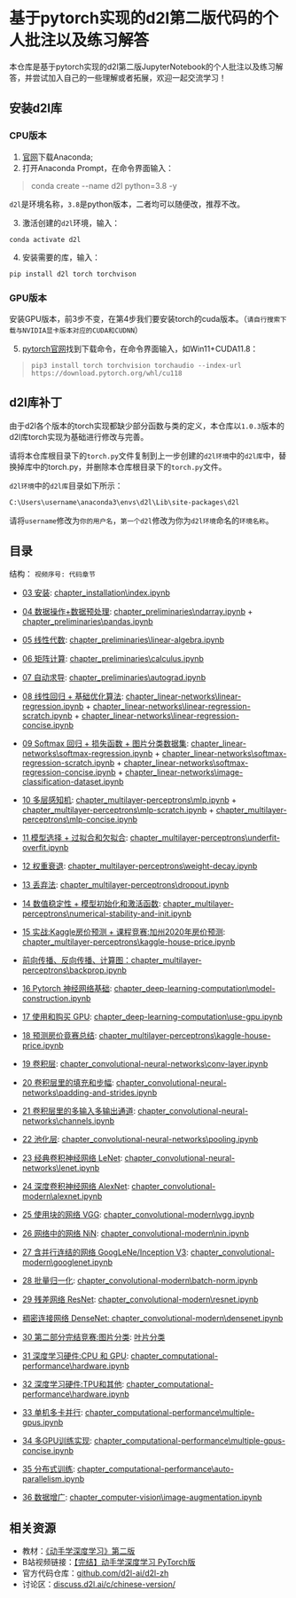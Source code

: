 # 基于pytorch实现的d2l第二版代码的个人批注以及**练习解答**
本仓库是基于pytorch实现的d2l第二版JupyterNotebook的个人批注以及练习解答，并尝试加入自己的一些理解或者拓展，欢迎一起交流学习！
## 安装d2l库
### CPU版本
1. [官网]((https://www.anaconda.com/))下载Anaconda;
2. 打开Anaconda Prompt，在命令界面输入：
> conda create --name d2l python=3.8 -y

`d2l`是环境名称，`3.8`是python版本，二者均可以随便改，推荐不改。

3. 激活创建的`d2l`环境，输入：

```shell
conda activate d2l
```

4. 安装需要的库，输入：

```shell
pip install d2l torch torchvison
```

### GPU版本
安装GPU版本，前3步不变，在第4步我们要安装torch的cuda版本。（`请自行搜索下载与NVIDIA显卡版本对应的CUDA和CUDNN`）

5. [pytorch官网](https://pytorch.org/)找到下载命令，在命令界面输入，如Win11+CUDA11.8：

> ```shell
> pip3 install torch torchvision torchaudio --index-url https://download.pytorch.org/whl/cu118
> ```

## d2l库补丁

由于d2l各个版本的torch实现都缺少部分函数与类的定义，本仓库以`1.0.3`版本的d2l库torch实现为基础进行修改与完善。

请将本仓库根目录下的`torch.py`文件复制到上一步创建的`d2l环境`中的`d2l库`中，替换掉库中的torch.py，并删除本仓库根目录下的`torch.py`文件。


`d2l环境`中的`d2l库`目录如下所示：
```bash
C:\Users\username\anaconda3\envs\d2l\Lib\site-packages\d2l
```
请将`username`修改为`你的用户名`，`第一个d2l`修改为你为`d2l环境`命名的`环境名称`。
## 目录

结构：
`视频序号: 代码章节`

- [03 安装](https://www.bilibili.com/video/BV18p4y1h7Dr/?spm_id_from=333.999.0.0&vd_source=c4c3979529777bf3f5a1d518dcabcdb0): [chapter_installation\index.ipynb](chapter_installation\index.ipynb)

- [04 数据操作+数据预处理](https://www.bilibili.com/video/BV1CV411Y7i4?p=1&vd_source=c4c3979529777bf3f5a1d518dcabcdb0): [chapter_preliminaries\ndarray.ipynb](chapter_preliminaries\ndarray.ipynb) + [chapter_preliminaries\pandas.ipynb](chapter_preliminaries\pandas.ipynb)

- [05 线性代数](https://www.bilibili.com/video/BV1eK4y1U7Qy/?spm_id_from=333.788.recommend_more_video.0&vd_source=c4c3979529777bf3f5a1d518dcabcdb0): [chapter_preliminaries\linear-algebra.ipynb](chapter_preliminaries\linear-algebra.ipynb)

- [06 矩阵计算](https://www.bilibili.com/video/BV1eZ4y1w7PY/?spm_id_from=333.788.recommend_more_video.0&vd_source=c4c3979529777bf3f5a1d518dcabcdb0): [chapter_preliminaries\calculus.ipynb](chapter_preliminaries\calculus.ipynb)

- [07 自动求导](https://www.bilibili.com/video/BV1KA411N7Px/?spm_id_from=333.999.0.0&vd_source=c4c3979529777bf3f5a1d518dcabcdb0): [chapter_preliminaries\autograd.ipynb](chapter_preliminaries\autograd.ipynb)

- [08 线性回归 + 基础优化算法](https://www.bilibili.com/video/BV1PX4y1g7KC/?spm_id_from=333.999.0.0&vd_source=c4c3979529777bf3f5a1d518dcabcdb0): [chapter_linear-networks\linear-regression.ipynb](chapter_linear-networks\linear-regression.ipynb) + [chapter_linear-networks\linear-regression-scratch.ipynb](chapter_linear-networks\linear-regression-scratch.ipynb) + [chapter_linear-networks\linear-regression-concise.ipynb](chapter_linear-networks\linear-regression-concise.ipynb)

- [09 Softmax 回归 + 损失函数 + 图片分类数据集](https://www.bilibili.com/video/BV1K64y1Q7wu/?spm_id_from=333.999.0.0&vd_source=c4c3979529777bf3f5a1d518dcabcdb0): [chapter_linear-networks\softmax-regression.ipynb](chapter_linear-networks\softmax-regression.ipynb) + [chapter_linear-networks\softmax-regression-scratch.ipynb](chapter_linear-networks\softmax-regression-scratch.ipynb) + [chapter_linear-networks\softmax-regression-concise.ipynb](chapter_linear-networks\softmax-regression-concise.ipynb) + [chapter_linear-networks\image-classification-dataset.ipynb](chapter_linear-networks\image-classification-dataset.ipynb)

- [10 多层感知机](https://www.bilibili.com/video/BV1hh411U7gn/?spm_id_from=333.999.0.0&vd_source=c4c3979529777bf3f5a1d518dcabcdb0): [chapter_multilayer-perceptrons\mlp.ipynb](chapter_multilayer-perceptrons\mlp.ipynb) + [chapter_multilayer-perceptrons\mlp-scratch.ipynb](chapter_multilayer-perceptrons\mlp-scratch.ipynb) + [chapter_multilayer-perceptrons\mlp-concise.ipynb](chapter_multilayer-perceptrons\mlp-concise.ipynb)

- [11 模型选择 + 过拟合和欠拟合](https://www.bilibili.com/video/BV1kX4y1g7jp/?spm_id_from=333.999.0.0&vd_source=c4c3979529777bf3f5a1d518dcabcdb0): [chapter_multilayer-perceptrons\underfit-overfit.ipynb](chapter_multilayer-perceptrons\underfit-overfit.ipynb)

- [12 权重衰退](https://www.bilibili.com/video/BV1UK4y1o7dy/?spm_id_from=333.999.0.0&vd_source=c4c3979529777bf3f5a1d518dcabcdb0): [chapter_multilayer-perceptrons\weight-decay.ipynb](chapter_multilayer-perceptrons\weight-decay.ipynb)

- [13 丢弃法](https://www.bilibili.com/video/BV1Y5411c7aY/?spm_id_from=333.999.0.0&vd_source=c4c3979529777bf3f5a1d518dcabcdb0): [chapter_multilayer-perceptrons\dropout.ipynb](chapter_multilayer-perceptrons\dropout.ipynb)

- [14 数值稳定性 + 模型初始化和激活函数](https://www.bilibili.com/video/BV1u64y1i75a/?spm_id_from=333.999.0.0&vd_source=c4c3979529777bf3f5a1d518dcabcdb0): [chapter_multilayer-perceptrons\numerical-stability-and-init.ipynb](chapter_multilayer-perceptrons\numerical-stability-and-init.ipynb)

- [15 实战:Kaggle房价预测 + 课程竞赛:加州2020年房价预测](https://www.bilibili.com/video/BV1NK4y1P7Tu/?spm_id_from=333.999.0.0&vd_source=c4c3979529777bf3f5a1d518dcabcdb0): [chapter_multilayer-perceptrons\kaggle-house-price.ipynb](chapter_multilayer-perceptrons\kaggle-house-price.ipynb)

- [前向传播、反向传播、计算图：chapter_multilayer-perceptrons\backprop.ipynb](chapter_multilayer-perceptrons\backprop.ipynb)

- [16 Pytorch 神经网络基础](https://www.bilibili.com/video/BV1AK4y1P7vs/?spm_id_from=333.999.0.0&vd_source=c4c3979529777bf3f5a1d518dcabcdb0): [chapter_deep-learning-computation\model-construction.ipynb](chapter_deep-learning-computation\model-construction.ipynb)

- [17 使用和购买 GPU](https://www.bilibili.com/video/BV1z5411c7C1/?spm_id_from=333.999.0.0&vd_source=c4c3979529777bf3f5a1d518dcabcdb0): [chapter_deep-learning-computation\use-gpu.ipynb](chapter_deep-learning-computation\use-gpu.ipynb)

- [18 预测房价竟赛总结](): [chapter_multilayer-perceptrons\kaggle-house-price.ipynb](chapter_multilayer-perceptrons\kaggle-house-price.ipynb)

- [19 卷积层](): [chapter_convolutional-neural-networks\conv-layer.ipynb](chapter_convolutional-neural-networks\conv-layer.ipynb)

- [20 卷积层里的填充和步幅](): [chapter_convolutional-neural-networks\padding-and-strides.ipynb](chapter_convolutional-neural-networks\padding-and-strides.ipynb)

- [21 卷积层里的多输入多输出通道](): [chapter_convolutional-neural-networks\channels.ipynb](chapter_convolutional-neural-networks\channels.ipynb)

- [22 池化层](): [chapter_convolutional-neural-networks\pooling.ipynb](chapter_convolutional-neural-networks\pooling.ipynb)

- [23 经典卷积神经网络 LeNet](): [chapter_convolutional-neural-networks\lenet.ipynb](chapter_convolutional-neural-networks\lenet.ipynb) 

- [24 深度卷积神经网络 AlexNet](): [chapter_convolutional-modern\alexnet.ipynb](chapter_convolutional-modern\alexnet.ipynb)

- [25 使用块的网络 VGG](): [chapter_convolutional-modern\vgg.ipynb](chapter_convolutional-modern\vgg.ipynb)

- [26 网络中的网络 NiN](): [chapter_convolutional-modern\nin.ipynb](chapter_convolutional-modern\nin.ipynb)

- [27 含并行连结的网络 GoogLeNe/Inception V3](): [chapter_convolutional-modern\googlenet.ipynb](chapter_convolutional-modern\googlenet.ipynb)

- [28 批量归一化](): [chapter_convolutional-modern\batch-norm.ipynb](chapter_convolutional-modern\batch-norm.ipynb)

- [29 残差网络 ResNet](): [chapter_convolutional-modern\resnet.ipynb](chapter_convolutional-modern\resnet.ipynb)

- [稠密连接网络 DenseNet: chapter_convolutional-modern\densenet.ipynb](chapter_convolutional-modern\densenet.ipynb)

- [30 第二部分完结竞赛:图片分类](https://www.bilibili.com/video/BV1z64y1o7iz/?spm_id_from=333.999.0.0&vd_source=c4c3979529777bf3f5a1d518dcabcdb0): [叶片分类](https://www.kaggle.com/c/classify-leaves)

- [31 深度学习硬件:CPU 和 GPU](https://www.bilibili.com/video/BV1TU4y1j7Wd/?spm_id_from=333.999.0.0&vd_source=c4c3979529777bf3f5a1d518dcabcdb0): [chapter_computational-performance\hardware.ipynb](chapter_computational-performance\hardware.ipynb)

- [32 深度学习硬件:TPU和其他](https://www.bilibili.com/video/BV1VV41147PC/?spm_id_from=333.999.0.0&vd_source=c4c3979529777bf3f5a1d518dcabcdb0): [chapter_computational-performance\hardware.ipynb](chapter_computational-performance\hardware.ipynb)

- [33 单机多卡并行](https://www.bilibili.com/video/BV1vU4y1V7rd/?spm_id_from=333.999.0.0&vd_source=c4c3979529777bf3f5a1d518dcabcdb0): [chapter_computational-performance\multiple-gpus.ipynb](chapter_computational-performance\multiple-gpus.ipynb)

- [34 多GPU训练实现](https://www.bilibili.com/video/BV1MQ4y1R7Qg/?spm_id_from=333.999.0.0&vd_source=c4c3979529777bf3f5a1d518dcabcdb0): [chapter_computational-performance\multiple-gpus-concise.ipynb](chapter_computational-performance\multiple-gpus-concise.ipynb)

- [35 分布式训练](https://www.bilibili.com/video/BV1jU4y1G7iu/?spm_id_from=333.999.0.0&vd_source=c4c3979529777bf3f5a1d518dcabcdb0): [chapter_computational-performance\auto-parallelism.ipynb](chapter_computational-performance\auto-parallelism.ipynb)

- [36 数据增广](https://www.bilibili.com/video/BV17y4y1g76q/?spm_id_from=333.999.0.0&vd_source=c4c3979529777bf3f5a1d518dcabcdb0): [chapter_computer-vision\image-augmentation.ipynb](chapter_computer-vision\image-augmentation.ipynb)

## 相关资源

- 教材：[《动手学深度学习》第二版](https://zh-v2.d2l.ai/)
- B站视频链接：[【完结】动手学深度学习 PyTorch版](https://space.bilibili.com/1567748478/channel/seriesdetail?sid=358497)
- 官方代码仓库：[github.com/d2l-ai/d2l-zh](https://github.com/d2l-ai/d2l-zh)
- 讨论区：[discuss.d2l.ai/c/chinese-version/](https://discuss.d2l.ai/c/chinese-version/16)

